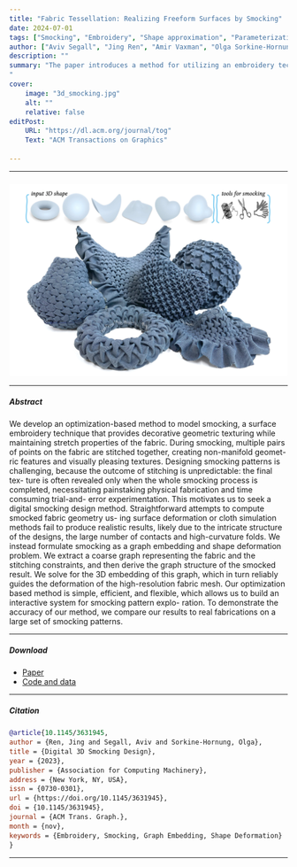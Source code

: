 ```yaml
---
title: "Fabric Tessellation: Realizing Freeform Surfaces by Smocking" 
date: 2024-07-01
tags: ["Smocking", "Embroidery", "Shape approximation", "Parameterization"]
author: ["Aviv Segall", "Jing Ren", "Amir Vaxman", "Olga Sorkine-Hornung"]
description: "" 
summary: "The paper introduces a method for utilizing an embroidery technique called smocking to realize freeform surfaces from a flat piece of fabric. By combining directional field computation and continuous planar graph optimization, our algorithm outputs a stitching pattern that generates an approximation of the target shape upon stitching.
" 
cover:
    image: "3d_smocking.jpg"
    alt: ""
    relative: false 
editPost:
    URL: "https://dl.acm.org/journal/tog"
    Text: "ACM Transactions on Graphics"
 
---
```


--- 

#####

![](3d_smocking.jpg)

---

##### Abstract

We develop an optimization-based method to model smocking, a surface embroidery technique that provides decorative geometric texturing while maintaining stretch properties of the fabric. During smocking, multiple pairs of points on the fabric are stitched together, creating non-manifold geomet- ric features and visually pleasing textures. Designing smocking patterns is challenging, because the outcome of stitching is unpredictable: the final tex- ture is often revealed only when the whole smocking process is completed, necessitating painstaking physical fabrication and time consuming trial-and- error experimentation. This motivates us to seek a digital smocking design method. Straightforward attempts to compute smocked fabric geometry us- ing surface deformation or cloth simulation methods fail to produce realistic results, likely due to the intricate structure of the designs, the large number of contacts and high-curvature folds. We instead formulate smocking as a graph embedding and shape deformation problem. We extract a coarse graph representing the fabric and the stitching constraints, and then derive the graph structure of the smocked result. We solve for the 3D embedding of this graph, which in turn reliably guides the deformation of the high-resolution fabric mesh. Our optimization based method is simple, efficient, and flexible, which allows us to build an interactive system for smocking pattern explo- ration. To demonstrate the accuracy of our method, we compare our results to real fabrications on a large set of smocking patterns.

---

##### Download

+ [Paper](3d_smocking_paper.pdf)
+ [Code and data](https://github.com/segaviv/SmockingTessellations)

---

##### Citation

```BibTeX
@article{10.1145/3631945,
author = {Ren, Jing and Segall, Aviv and Sorkine-Hornung, Olga},
title = {Digital 3D Smocking Design},
year = {2023},
publisher = {Association for Computing Machinery},
address = {New York, NY, USA},
issn = {0730-0301},
url = {https://doi.org/10.1145/3631945},
doi = {10.1145/3631945},
journal = {ACM Trans. Graph.},
month = {nov},
keywords = {Embroidery, Smocking, Graph Embedding, Shape Deformation}
}
```

---

<!-- ##### Related material

+ [Presentation slides](presentation2.pdf)
 -->
